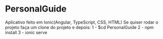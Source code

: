 # PersonalGuide
Aplicativo feito em Ionic(Angular, TypeScript, CSS, HTML)
Se quiser rodar o projeto faça um clone do projeto e depois:
1 - $cd PersonalGuide
2 - npm install
3 - ionic serve
